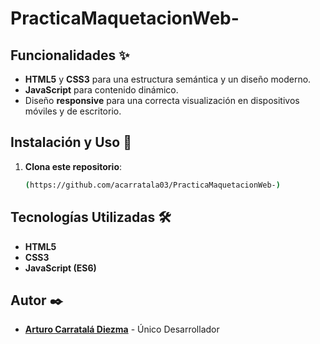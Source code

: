 # PracticaMaquetacionWeb-

## Funcionalidades ✨
- **HTML5** y **CSS3** para una estructura semántica y un diseño moderno.
- **JavaScript** para contenido dinámico.
- Diseño **responsive** para una correcta visualización en dispositivos móviles y de escritorio.

## Instalación y Uso 🚀
1. **Clona este repositorio**:
    ```bash
    (https://github.com/acarratala03/PracticaMaquetacionWeb-)
    ```

## Tecnologías Utilizadas 🛠️
- **HTML5**
- **CSS3**
- **JavaScript (ES6)**

## Autor ✒️
- **[Arturo Carratalá Diezma](https://github.com/acarratala03)** - Único Desarrollador 
